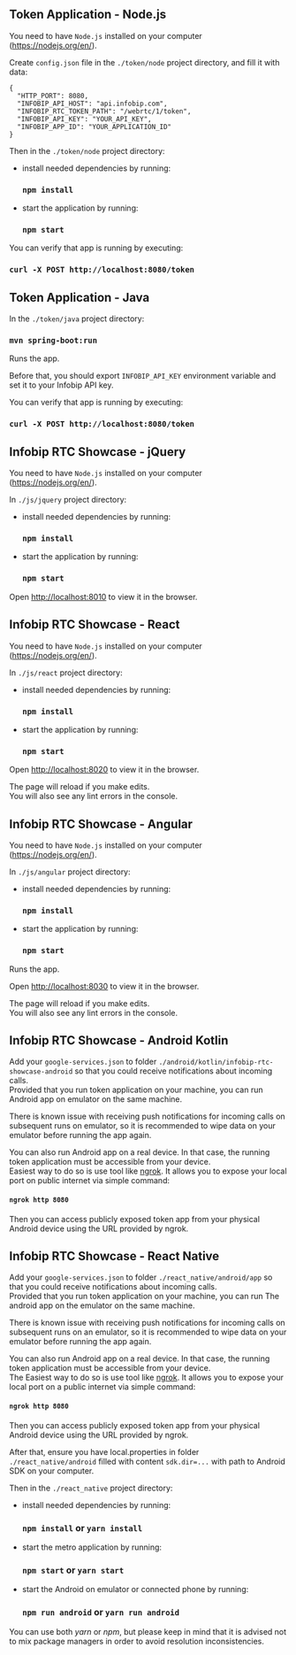 ## Token Application - Node.js

You need to have `Node.js` installed on your computer (https://nodejs.org/en/).

Create `config.json` file in the `./token/node` project directory, and fill it with data:
```
{  
  "HTTP_PORT": 8080,
  "INFOBIP_API_HOST": "api.infobip.com",
  "INFOBIP_RTC_TOKEN_PATH": "/webrtc/1/token",
  "INFOBIP_API_KEY": "YOUR_API_KEY",
  "INFOBIP_APP_ID": "YOUR_APPLICATION_ID"
}
```

Then in the `./token/node` project directory:
 
- install needed dependencies by running:
    ### `npm install`
    
- start the application by running:
    ### `npm start`

You can verify that app is running by executing:

### `curl -X POST http://localhost:8080/token`

## Token Application - Java

In the `./token/java` project directory:

### `mvn spring-boot:run`

Runs the app.

Before that, you should export `INFOBIP_API_KEY` environment variable and set it to your Infobip API key.

You can verify that app is running by executing:

### `curl -X POST http://localhost:8080/token`


## Infobip RTC Showcase - jQuery

You need to have `Node.js` installed on your computer (https://nodejs.org/en/).

In `./js/jquery` project directory:
 
- install needed dependencies by running:
    ### `npm install`
    
- start the application by running:
    ### `npm start`

Open [http://localhost:8010](http://localhost:8010) to view it in the browser.


## Infobip RTC Showcase - React

You need to have `Node.js` installed on your computer (https://nodejs.org/en/).

In `./js/react` project directory:
 
- install needed dependencies by running:
    ### `npm install`
    
- start the application by running:
    ### `npm start`

Open [http://localhost:8020](http://localhost:8020) to view it in the browser.

The page will reload if you make edits.  
You will also see any lint errors in the console.

## Infobip RTC Showcase - Angular

You need to have `Node.js` installed on your computer (https://nodejs.org/en/).

In `./js/angular` project directory:
 
- install needed dependencies by running:
    ### `npm install`
    
- start the application by running:
    ### `npm start`
Runs the app.

Open [http://localhost:8030](http://localhost:8030) to view it in the browser.

The page will reload if you make edits.  
You will also see any lint errors in the console.

## Infobip RTC Showcase - Android Kotlin
Add your `google-services.json` to folder `./android/kotlin/infobip-rtc-showcase-android` so that you could receive notifications about incoming calls.  
Provided that you run token application on your machine, you can run Android app on emulator on the same machine.  
  
There is known issue with receiving push notifications for incoming calls on subsequent runs on emulator, so it is recommended to wipe data on your emulator before running the app again.
  
You can also run Android app on a real device. In that case, the running token application must be accessible from your device.  
Easiest way to do so is use tool like [ngrok](https://ngrok.com/). It allows you to expose your local port on public internet via simple command:  
#### `ngrok http 8080`
Then you can access publicly exposed token app from your physical Android device using the URL provided by ngrok.

## Infobip RTC Showcase - React Native
Add your `google-services.json` to folder `./react_native/android/app` so that you could receive notifications about incoming calls.  
Provided that you run token application on your machine, you can run The android app on the emulator on the same machine.  
  
There is known issue with receiving push notifications for incoming calls on subsequent runs on an emulator, so it is recommended to wipe data on your emulator before running the app again.
  
You can also run Android app on a real device. In that case, the running token application must be accessible from your device.  
The Easiest way to do so is use tool like [ngrok](https://ngrok.com/). It allows you to expose your local port on a public internet via simple command:  
#### `ngrok http 8080`
Then you can access publicly exposed token app from your physical Android device using the URL provided by ngrok.

After that, ensure you have local.properties in folder `./react_native/android` filled with content `sdk.dir=...` with path to Android SDK on your computer.

Then in the `./react_native` project directory:
 
- install needed dependencies by running:
    ### `npm install` or `yarn install` 
    
- start the metro application by running:
    ### `npm start` or  `yarn start` 

- start the Android on emulator or connected phone by running:
    ### `npm run android` or  `yarn run android`     
    
You can use both _yarn_ or _npm_, but please keep in mind that it is advised not to mix package managers in order to avoid resolution inconsistencies.
